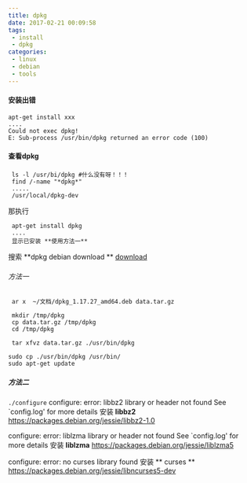 ```yaml
---
title: dpkg
date: 2017-02-21 00:09:58
tags:
 - install
 - dpkg
categories:
 - linux 
 - debian
 - tools
---
```

#### 安装出错
```
apt-get install xxx
....
Could not exec dpkg!
E: Sub-process /usr/bin/dpkg returned an error code (100)
```
#### 查看dpkg
```
 ls -l /usr/bi/dpkg #什么没有呀！！！
 find /-name "*dpkg*"
 .....
 /usr/local/dpkg-dev
```
  <!--more--> 
 那执行
```
 apt-get install dpkg  
 ....
 显示已安装 **使用方法一**
```

 搜索 **dpkg debian download **
 [download](https://packages.debian.org/jessie/dpkg)


###### 方法一
```
 ar x  ~/文档/dpkg_1.17.27_amd64.deb data.tar.gz
 
 mkdir /tmp/dpkg
 cp data.tar.gz /tmp/dpkg
 cd /tmp/dpkg
 
 tar xfvz data.tar.gz ./usr/bin/dpkg
 
sudo cp ./usr/bin/dpkg /usr/bin/
sudo apt-get update
```
#####  方法二

`./configure`
configure: error: libbz2 library or header not found
See `config.log' for more details
安装 **libbz2**
https://packages.debian.org/jessie/libbz2-1.0

configure: error: liblzma library or header not found
See `config.log' for more details
安装 **liblzma**
https://packages.debian.org/jessie/liblzma5

configure: error: no curses library found
安装 ** curses  **
https://packages.debian.org/jessie/libncurses5-dev

